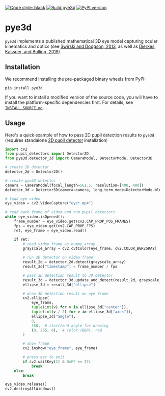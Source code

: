 [![Code style: black](https://img.shields.io/badge/code%20style-black-000000.svg)](https://github.com/psf/black)
[![Build pye3d](https://github.com/pupil-labs/pye3d-detector/actions/workflows/build-pye3d.yml/badge.svg)](https://github.com/pupil-labs/pye3d-detector/actions/workflows/build-pye3d.yml)
[![PyPI version](https://badge.fury.io/py/pye3d.svg)](https://badge.fury.io/py/pye3d)

# pye3d

`pye3d` implements a published mathematical 3D eye model capturing ocular kinematics and optics (see [Swirski and Dodgson, 2013](https://www.researchgate.net/publication/264658852_A_fully-automatic_temporal_approach_to_single_camera_glint-free_3D_eye_model_fitting "Swirski and Dodgson, 2013"), as well as [Dierkes, Kassner, and Bulling, 2019](https://www.researchgate.net/publication/333490770_A_fast_approach_to_refraction-aware_eye-model_fitting_and_gaze_prediction "Dierkes, Kassner, and Bulling, 2019")).

## Installation
We recommend installing the pre-packaged binary wheels from PyPI:
```
pip install pye3d
```

If you want to install a modified version of the source code, you will have to install
the platform-specific dependencies first. For details, see [`INSTALL_SOURCE.md`](INSTALL_SOURCE.md).


## Usage

Here's a quick example of how to pass 2D pupil detection results to `pye3d` (requires standalone
[2D pupil detector](https://github.com/pupil-labs/pupil-detectors/) installation)

```python
import cv2
from pupil_detectors import Detector2D
from pye3d.detector_3d import CameraModel, DetectorMode, Detector3D

# create 2D detector
detector_2d = Detector2D()

# create pye3D detector
camera = CameraModel(focal_length=561.5, resolution=[400, 400])
detector_3d = Detector3D(camera=camera, long_term_mode=DetectorMode.blocking)

# load eye video
eye_video = cv2.VideoCapture("eye*.mp4")

# read each frame of video and run pupil detectors
while eye_video.isOpened():
    frame_number = eye_video.get(cv2.CAP_PROP_POS_FRAMES)
    fps = eye_video.get(cv2.CAP_PROP_FPS)
    ret, eye_frame = eye_video.read()

    if ret:
        # read video frame as numpy array
        grayscale_array = cv2.cvtColor(eye_frame, cv2.COLOR_BGR2GRAY)

        # run 2D detector on video frame
        result_2d = detector_2d.detect(grayscale_array)
        result_2d["timestamp"] = frame_number / fps

        # pass 2D detection result to 3D detector
        result_3d = detector_3d.update_and_detect(result_2d, grayscale_array)
        ellipse_3d = result_3d["ellipse"]

        # draw 3D detection result on eye frame
        cv2.ellipse(
            eye_frame,
            tuple(int(v) for v in ellipse_3d["center"]),
            tuple(int(v / 2) for v in ellipse_3d["axes"]),
            ellipse_3d["angle"],
            0,
            360,  # start/end angle for drawing
            (0, 255, 0),  # color (BGR): red
        )

        # show frame
        cv2.imshow("eye_frame", eye_frame)

        # press esc to exit
        if cv2.waitKey(1) & 0xFF == 27:
            break
    else:
        break

eye_video.release()
cv2.destroyAllWindows()

```
